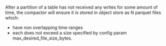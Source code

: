 After a partition of a table has not received any writes for some amount of time, the compactor will ensure it is stored in object store as N parquet files which:
* have non overlapping time ranges
* each does not exceed a size specified by config param max_desired_file_size_bytes.